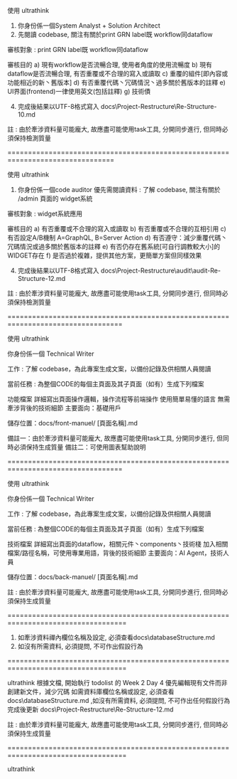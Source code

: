 使用 ultrathink

1) 你身份係一個System Analyst + Solution Architect
2) 先閱讀 codebase, 關注有關於print GRN label既 workflow同dataflow

審核對象 : print GRN label既 workflow同dataflow

審核目的
a) 現有workflow是否流暢合理, 使用者角度的使用流暢度
b) 現有dataflow是否流暢合理, 有否重覆或不合理的寫入或讀取
c) 重覆的組件[即內容或功能相近的新丶舊版本]
d) 有否重覆代碼丶冗碼情況丶過多關於舊版本的註釋
e) UI界面(frontend)一律使用英文(包括註釋)
g) 技術債

4) 完成後結果以UTF-8格式寫入 docs\Project-Restructure\Re-Structure-10.md

註 : 由於牽涉資料量可能龐大, 故應盡可能使用task工具, 分開同步進行, 但同時必須保持檢測質量

================================================================================

使用 ultrathink

1) 你身份係一個code auditor
優先需閱讀資料 : 了解 codebase, 關注有關於 /admin 頁面的 widget系統

審核對象 : widget系統應用

審核目的
a) 有否重覆或不合理的寫入或讀取
b) 有否重覆或不合理的互相引用
c) 有否設定A/B機制 A=GraphQL, B=Server Action
d) 有否遵守：減少重覆代碼丶冗碼情況或過多關於舊版本的註釋
e) 有否仍存在舊系統[可自行調教較大小]的WIDGET存在
f) 是否過於複雜，提供其他方案，更簡單方案但同樣效果

4) 完成後結果以UTF-8格式寫入 docs\Project-Restructure\audit\audit-Re-Structure-12.md

註 : 由於牽涉資料量可能龐大, 故應盡可能使用task工具, 分開同步進行, 但同時必須保持檢測質量

==================================================================================

使用 ultrathink

你身份係一個 Technical Writer

工作 : 了解 codebase，為此專案生成文案，以備份記錄及供相關人員閱讀

當前任務 : 為整個CODE的每個主頁面及其子頁面（如有）生成下列檔案

功能檔案
詳細寫出頁面操作邏輯，操作流程等前端操作
使用簡單易懂的語言
無需牽涉背後的技術細節
主要面向：基礎用戶

儲存位置：docs/front-manuel/ [頁面名稱].md

備註一：由於牽涉資料量可能龐大, 故應盡可能使用task工具, 分開同步進行, 但同時必須保持生成質量
備註二：可使用圖表幫助說明

==================================================================================

使用 ultrathink

你身份係一個 Technical Writer

工作 : 了解 codebase，為此專案生成文案，以備份記錄及供相關人員閱讀

當前任務 : 為整個CODE的每個主頁面及其子頁面（如有）生成下列檔案

技術檔案
詳細寫出頁面的dataflow，相關元件丶components丶技術棧
加入相關檔案/路徑名稱，可使用專業用語，背後的技術細節
主要面向：AI Agent，技術人員

儲存位置：docs/back-manuel/ [頁面名稱].md

註 : 由於牽涉資料量可能龐大, 故應盡可能使用task工具, 分開同步進行, 但同時必須保持生成質量

===================================================================================

1) 如牽涉資料禪內欄位名稱及設定, 必須查看docs\databaseStructure.md
2) 如沒有所需資料, 必須提問, 不可作出假設行為 

===================================================================================

ultrathink
根據文檔, 開始執行 todolist 的 Week 2 Day 4
優先編輯現有文件而非創建新文件，減少冗碼
如需資料庫欄位名稱或設定, 必須查看 docs\databaseStructure.md ,如沒有所需資料, 必須提問, 不可作出任何假設行為
完成後更新 docs\Project-Restructure\Re-Structure-12.md

註 : 由於牽涉資料量可能龐大, 故應盡可能使用task工具, 分開同步進行, 但同時必須保持生成質量

===================================================================================

ultrathink